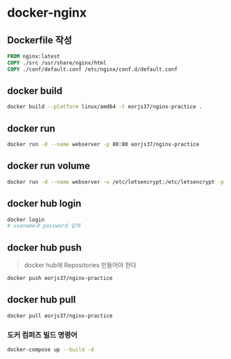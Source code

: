# docker-nginx


## Dockerfile 작성
```Dockerfile
FROM nginx:latest
COPY ./src /usr/share/nginx/html
COPY ./conf/default.conf /etc/nginx/conf.d/default.conf
```

## docker build
```bash
docker build --platform linux/amd64 -t eorjs37/nginx-practice .
```

## docker run
```bash
docker run -d --name webserver -p 80:80 eorjs37/nginx-practice
```

## docker run volume
```bash
docker run -d --name webserver -v /etc/letsencrypt:/etc/letsencrypt -p 443:443 eorjs37/nginx-practice
```

## docker hub login
```bash
docker login
# usename과 password 입력
```

## docker hub push
> docker hub에 Repositories 만들어야 한다

```bash
docker push eorjs37/nginx-practice
```

## docker hub pull
```bash
docker pull eorjs37/nginx-practice
```

### 도커 컴퍼즈 빌드 명령어

```bash
docker-compose up --build -d
```